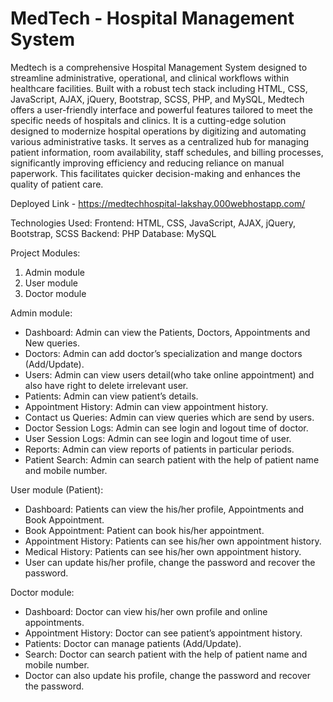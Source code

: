 # MedTech - Hospital Management System
 Medtech is a comprehensive Hospital Management System designed to streamline administrative, operational, and clinical workflows within healthcare facilities. Built with a robust tech stack including HTML, CSS, JavaScript, AJAX, jQuery, Bootstrap, SCSS, PHP, and MySQL, Medtech offers a user-friendly interface and powerful features tailored to meet the specific needs of hospitals and clinics. It is a cutting-edge solution designed to modernize hospital operations by digitizing and automating various administrative tasks. It serves as a centralized hub for managing patient information, room availability, staff schedules, and billing processes, significantly improving efficiency and reducing reliance on manual paperwork. This facilitates quicker decision-making and enhances the quality of patient care.

 Deployed Link - https://medtechhospital-lakshay.000webhostapp.com/

Technologies Used:
Frontend: HTML, CSS, JavaScript, AJAX, jQuery, Bootstrap, SCSS
Backend: PHP
Database: MySQL

Project Modules:

1. Admin module
2. User module
3. Doctor module

Admin module:

* Dashboard: Admin can view the Patients, Doctors, Appointments and New queries.
* Doctors: Admin can add doctor’s specialization and mange doctors (Add/Update).
* Users: Admin can view users detail(who take online appointment) and also have right to delete irrelevant user.
* Patients: Admin can view patient’s details.
* Appointment History: Admin can view appointment history.
* Contact us Queries: Admin can view queries which are send by users.
* Doctor Session Logs: Admin can see login and logout time of doctor.
* User Session Logs: Admin can see login and logout time of user.
* Reports: Admin can view reports of patients in particular periods.
* Patient Search: Admin can search patient with the help of patient name and mobile number.

User module (Patient):

* Dashboard: Patients can view the his/her profile, Appointments and Book Appointment.
* Book Appointment: Patient can book his/her appointment.
* Appointment History: Patients can see his/her own appointment history.
* Medical History: Patients can see his/her own appointment history.
* User can update his/her profile, change the password and recover the password.

Doctor module:

* Dashboard: Doctor can view his/her own profile and online appointments.
* Appointment History: Doctor can see patient’s appointment history.
* Patients: Doctor can manage patients (Add/Update).
* Search: Doctor can search patient with the help of patient name and mobile number.
* Doctor can also update his profile, change the password and recover the password.
